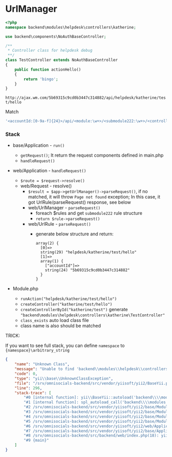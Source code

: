 # UrlManager

```php
<?php
namespace backend\modules\helpdesk\controllers\katherine;

use backend\components\NoAuthBaseController;

/**
 * Controller class for helpdesk debug
 **/
class TestController extends NoAuthBaseController
{
    public function actionHello()
    {
        return 'bingo';
    }
}

```

`http://ajax.wm.com/5b69315c9cd0b3447c314882/api/helpdesk/katherine/test/hello`

Match

```php
'<accountId:[0-9a-f]{24}>/api/<module:\w+>/<submodule222:\w+>/<controller:[\w-]+>/<action:[\w-]+>' => '<module>/<submodule222>/<controller>/<action>'
```

### Stack

- base/Application - `run()`
    - `getRequest()`; It return the request components defined in main.php
    - `handleRequest()`
- web/Application - `handleRequest()`
    - `$route = $request->resolve()`
    - web/Request - resolve()
        - `$result = $app->getUrlManager()->parseRequest()`, if no matched, it will throw `Page not found` exception; In this case, it got UrlRule/parseRequest() response, see below
        - web/UrlManager - `parseRequest()`
            - foreach $rules and get `submodule222` rule structure
            - `return $rule->parseRequest()`
        - web/UrlRule - `parseRequest()`
            - generate below structure and return:

                ```
                array(2) {
                  [0]=>
                  string(29) "helpdesk/katherine/test/hello"
                  [1]=>
                  array(1) {
                    ["accountId"]=>
                    string(24) "5b69315c9cd0b3447c314882"
                  }
                }
                ```

- Module.php
    - `runAction("helpdesk/katherine/test/hello")`
    - `createController("katherine/test/hello")`
    - `createControllerById("katherine/test")` generate `"backend\modules\helpdesk\controllers\katherine\TestController"`
    - `class_exists` auto load class file
    - class name is also should be matched


TRICK:

If you want to see full stack, you can define `namespace` to `{namespace}\arbitrary_string`

```json
{
    "name": "Unknown Class",
    "message": "Unable to find 'backend\\modules\\helpdesk\\controllers\\katherine\\TestController' in file: /srv/omnisocials-backend/src/backend/modules/helpdesk/controllers/katherine/TestController.php. Namespace missing?",
    "code": 0,
    "type": "yii\\base\\UnknownClassException",
    "file": "/srv/omnisocials-backend/src/vendor/yiisoft/yii2/BaseYii.php",
    "line": 296,
    "stack-trace": [
        "#0 [internal function]: yii\\BaseYii::autoload('backend\\\\modules...')",
        "#1 [internal function]: spl_autoload_call('backend\\\\modules...')",
        "#2 /srv/omnisocials-backend/src/vendor/yiisoft/yii2/base/Module.php(640): class_exists('backend\\\\modules...')",
        "#3 /srv/omnisocials-backend/src/vendor/yiisoft/yii2/base/Module.php(597): yii\\base\\Module->createControllerByID('katherine/test')",
        "#4 /srv/omnisocials-backend/src/vendor/yiisoft/yii2/base/Module.php(589): yii\\base\\Module->createController('hello')",
        "#5 /srv/omnisocials-backend/src/vendor/yiisoft/yii2/base/Module.php(522): yii\\base\\Module->createController('katherine/test/...')",
        "#6 /srv/omnisocials-backend/src/vendor/yiisoft/yii2/web/Application.php(105): yii\\base\\Module->runAction('helpdesk/kather...', Array)",
        "#7 /srv/omnisocials-backend/src/vendor/yiisoft/yii2/base/Application.php(386): yii\\web\\Application->handleRequest(Object(yii\\web\\Request))",
        "#8 /srv/omnisocials-backend/src/backend/web/index.php(18): yii\\base\\Application->run()",
        "#9 {main}"
    ]
}
```

